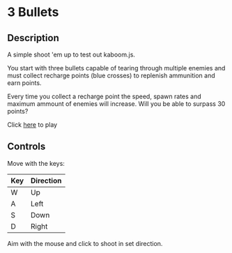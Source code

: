# 3 Bullets

## Description

A simple shoot 'em up to test out kaboom.js. 

You start with three bullets capable of tearing through multiple enemies and must collect recharge points (blue crosses) to replenish ammunition and earn points.

Every time you collect a recharge point the speed, spawn rates and maximum ammount of enemies will increase. Will you be able to surpass 30 points?

Click <a href="https://oscar-casals.github.io/3_Bullets/">here</a> to play

## Controls

Move with the keys:

|Key|Direction|
|---|---------|
|W|Up|
|A|Left|
|S|Down|
|D|Right|

Aim with the mouse and click to shoot in set direction.
